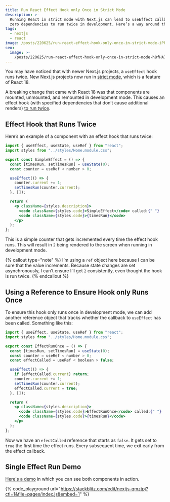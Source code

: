 ```yaml
---
title: Run React Effect Hook only Once in Strict Mode
description: >-
  Running React in strict mode with Next.js can lead to useEffect callbacks with
  zero dependencies to run twice in development. Here’s a way around that.
tags:
  - nextjs
  - react
image: /posts/220625/run-react-effect-hook-only-once-in-strict-mode-iPbgxvcN.png
seo:
  image: >-
    /posts/220625/run-react-effect-hook-only-once-in-strict-mode-h8fHA769--meta.png
---
```


You may have noticed that with newer Next.js projects, a `useEffect` hook runs twice. New Next.js projects now run in [strict mode](https://nextjs.org/docs/api-reference/next.config.js/react-strict-mode), which is a feature of React 18.

A breaking change that came with React 18 was that components are mounted, unmounted, and remounted in development mode. This causes an effect hook (with specified dependencies that don’t cause additional renders) [to run twice](https://www.techiediaries.com/react-18-useeffect/).

## Effect Hook that Runs Twice

Here’s an example of a component with an effect hook that runs twice:

```jsx
import { useEffect, useState, useRef } from "react";
import styles from "../styles/Home.module.css";

export const SimpleEffect = () => {
  const [timesRun, setTimesRun] = useState(0);
  const counter = useRef < number > 0;

  useEffect(() => {
    counter.current += 1;
    setTimesRun(counter.current);
  }, []);

  return (
    <p className={styles.description}>
      <code className={styles.code}>SimpleEffect</code> called:{" "}
      <code className={styles.code}>{timesRun}</code>
    </p>
  );
};
```

This is a simple counter that gets incremented every time the effect hook runs. This will result in `2` being rendered to the screen when running in development mode.

{% callout type="note" %}
I’m using a `ref` object here because I can be sure that the value increments. Because state changes are set asynchronously, I can’t ensure I’ll get `2` consistently, even thought the hook is run twice.
{% endcallout %}

## Using a Reference to Ensure Hook only Runs Once

To ensure this hook only runs once in development mode, we can add another reference object that tracks whether the callback to `useEffect` has been called. Something like this:

```jsx
import { useEffect, useState, useRef } from "react";
import styles from "../styles/Home.module.css";

export const EffectRunOnce = () => {
  const [timesRun, setTimesRun] = useState(0);
  const counter = useRef < number > 0;
  const effectCalled = useRef < boolean > false;

  useEffect(() => {
    if (effectCalled.current) return;
    counter.current += 1;
    setTimesRun(counter.current);
    effectCalled.current = true;
  }, []);

  return (
    <p className={styles.description}>
      <code className={styles.code}>EffectRunOnce</code> called:{" "}
      <code className={styles.code}>{timesRun}</code>
    </p>
  );
};
```

Now we have an `efectCalled` reference that starts as `false`. It gets set to `true` the first time the effect runs. Every subsequent time, we exit early from the effect callback.

## Single Effect Run Demo

[Here's a demo](https://stackblitz.com/edit/nextjs-qmztpj?file=components%2FSimpleEffect.tsx,components%2FEffectRunOnce.tsx,pages%2Findex.js) in which you can see both components in action.

{% code_playground url="https://stackblitz.com/edit/nextjs-qmztpj?ctl=1&file=pages/index.js&embed=1" %}
